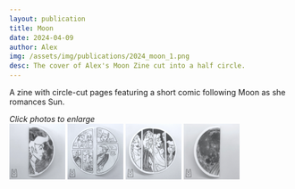 ```yaml
---
layout: publication
title: Moon
date: 2024-04-09
author: Alex
img: /assets/img/publications/2024_moon_1.png
desc: The cover of Alex's Moon Zine cut into a half circle.
---
```


A zine with circle-cut pages featuring a short comic following Moon as she romances Sun.

*Click photos to enlarge*  
<a href="/assets/img/publications/2024_moon_1.png"><img src="/assets/img/publications/2024_moon_1.png" alt="A photo of the front cover of Moon." width="100"></a>
<a href="/assets/img/publications/2024_moon_2.png"><img src="/assets/img/publications/2024_moon_2.png" alt="A photo of an inside spread." width="100"></a>
<a href="/assets/img/publications/2024_moon_3.png"><img src="/assets/img/publications/2024_moon_3.png" alt="A photo of an inside spread." width="100" ></a>
<a href="/assets/img/publications/2024_moon_4.png"><img src="/assets/img/publications/2024_moon_4.png" alt="A photo of the back cover of Moon." width="100" ></a>
